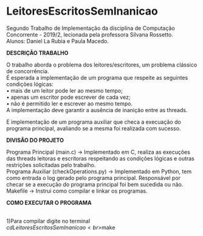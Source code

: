 # LeitoresEscritosSemInanicao
Segundo Trabalho de Implementação da disciplina de Computação Concorrente - 2019/2, lecionada pela professora Silvana Rossetto.
<br>Alunos: Daniel La Rubia e Paula Macedo.

<b>DESCRIÇÃO TRABALHO</b>

O trabalho aborda o problema dos leitores/escritores, um problema clássico de concorrência. 
<br>É esperada a implementação de um programa que respeite as seguintes condições lógicas:
<br>• mais de um leitor pode ler ao mesmo tempo;
<br>• apenas um escritor pode escrever de cada vez;
<br>• não é  permitido ler e escrever ao mesmo tempo.
<br>A implementação deve garantir a ausência de inanição entre as threads.

E implementação de um programa auxiliar que checa a execuação do programa principal, avaliando se a mesma foi realizada com sucesso.

<b>DIVISÃO DO PROJETO</b> 

Programa Principal (main.c) -> Implementado em C, realiza as execuções das threads leitoras e escritoras respeitando as condições lógicas e outras restrições solicitadas pelo trabalho.
<br>Programa Auxiliar (checkOperations.py) -> Implementado em Python, tem como entrada o log gerado pelo programa principal. Responsável por checar se a execução do programa principal foi bem sucedida ou não.
<br>Makefile -> Instrui como compilar e linkar os programas. 


<b>COMO EXECUTAR O PROGRAMA</b>

<br>1)Para compilar digite no terminal
<br>$cd LeitoresEscritosSemInanicao
<br>$make
 

